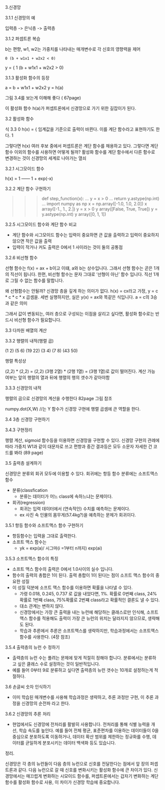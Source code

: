 3.신경망


3.1.1 신경망의 예

입력층 -> 은닉층 -> 출력층 


3.1.2 퍼셉트론 복습

b는 편향, 	w1, w2는 가중치를 나타내는 매개변수로 각 신호의 영향력을 제어
	
	0 (b + w1x1 + w2x2 < 0)
y = {
	1 (b + w1x1 + w2x2 > 0)


3.1.3 활성화 함수의 등장

a = b + w1x1 + w2x2
y = h(a) 

그림 3.4를 보는게 이해해 좋다 ( 67page) 

이 활성화 함수 h(a)가 퍼셉트론에서 신경망으로 가기 위한 길잡이가 된다.


3.2 활성화 함수

식 3.3 
		0
h(x) = {              임계값을 기준으로 출력이 바뀐다. 이를 계단 함수라고 표현하기도 한다.
		1

그렇다면 h(x) 여러 후보 중에서 퍼셉트론은 계단 함수를 채용하고 있다.
그렇다면 계단 함수 이외의 함수를 사용하면 어떻게 될까? 
활성화 함수를 계단 함수에서 다른 함수로 변경하는 것이 신경망의 세계로 나아가는 열쇠


3.2.1 시그모이드 함수

h(x) = 1
	——
	 1 + exp(-x)


3.2.2 계단 함수 구현하기

>>> def step_function(x):
...     y = x > 0
...     return y.astype(np.int)
... 
>>> import numpy as np
>>> x = np.array([-1.0, 1.0, 2.0])
>>> x
array([-1.,  1.,  2.])
>>> y = x > 0
>>> y
array([False,  True,  True])
>>> y = y.astype(np.int)
>>> y
array([0, 1, 1])


3.2.5 시그모이드 함수와 계단 함수 비교

* 계단 함수와 시그모이드 함수는 입력이 중요하면 큰 값을 출력하고 입력이 중요하지 않으면 작은 값을 출력
* 입력이 작거나 커도 출력은 0에서 1 사이라는 것이 둘의 공통점

3.2.6 비선형 함수 

선형 함수는 f(x) = ax + b이고 이떄, a와 b는 상수입니다. 그래서 선형 함수는 곧은 1개의 직선이 됩니다.
한편, 비선형 함수는 문자 그대로 ‘선형이 아닌’ 함수 입니다. 직선 1개로 그릴 수 없는 함수를 말합니다.

왜 선형함수는 안될까? 신경망 층을 깊게 하는 의미가 없다.
h(x) = cx라고 가정,   y = c * c * c * x 곱셈을. 세번 실행하지만, 실은 y(x) = ax와 똑같은 식입니다. a = c의 3승과 같은 의미

그래서 값이 변동되는, 여러 층으로 구성되는 이점을 살리고 싶다면, 활성화 함수로는 반드시 비선형 함수가 필요합니다.


3.3 다차원 배열의 계산


3.3.2 행렬의 내적(행렬 곱)

(1 2)   (5 6)   (19 22)
(3 4)   (7 8)   (43 50)

행렬 특성상 

(2,2) * (2,2) = (2,2)
(3행 2열) * (2행 1열) = (3행 1열)로 값이 떨어진다.
계산 가능 여부는 앞의 행렬의 열과 뒤에 행렬의 행의 갯수가 같아야함

3.3.3 신경망의 내적

행렬의 곱으로 신경망의 계산을 수행한다
82page 그림 참조

numpy.dot(X,W) //는 Y
함수가 신경망 구현에 행렬 곱셈에 큰 역할을 한다.


3.4 3층 신경망 구현하기

3.4.3 구현정리 

행렬 계산, sigmoid 함수등을 이용하면 신경망을 구현할 수 있다.
신경망 구현의 관례에 따라 가중치 W1과 같이 대문자로 쓰고 편향과 중간 결과등은 모두 소문자
자세한 건 코드를 봐라 (89 page)


3.5 출력층 설계하기

신경망은 분류외 회귀 모두에 이용할 수 있다.
회귀에는 항등 함수
분류에는 소프트맥스 함수

* 분류(classfication
    * 분류는 데이터가 어느 class에 속하느냐는 문제이다. 
* 회귀(regression)
    * 회귀는 입력 데이터에서 (연속적인) 수치를 예측하는 문제이다.
    * ex 사진 속 인물의 몸무게(57.4kg?)을 예측하는 문제가 회귀이다.

3.5.1 항등 함수와 소프트맥스 함수 구현하기
* 항등함수는 입력을 그대로 출력한다.
* 소프트 맥스 함수는
    * yk = exp(a)/ 시그마(i =1부터 n까지) exp(ai)

3.5.3 소프트맥스 함수의 특징
* 소프트 맥스 함수의 출력은 0에서 1.0사이의 실수 입니다.
* 함수의 출력의 총합은 1이 된다. 출력 총합이 1이 된다는 점이 소프트 맥스 함수의 중요한 성질
* 이 성질 덕분에 소프트 맥스 함수를 이용하면 확률을 나타낼 수 있다.
    * 가령 0.018, 0.245, 0.737 로 값을 내었다면, 1%. 확률로 0번째 class, 24% 확률로 1번째 class, 75%확률로 2번쨰 class라고 확률적인 결론도 낼 수 있다.
    * 대소 관계는 변하지 않다. 
    * 신경망에서는 가장 큰 출력을 내는 뉴런에 해당하는 클래스로만 인식해, 소프트 맥스 함수를 적용해도 출력이 가장 큰 뉴런의 위치는 달라지지 않으므로, 생략해도 된다. 
    * 학습과 추론에서 추론은 소프트맥스를 생략하지만, 학습과정에서는 소프트맥스 함수를 사용한다. (4장 참조)

3.5.4 출력층의 뉴런 수 정하기

* 출력층의 뉴런 수는 풀려는 문제에 맞게 적절히 정해야 합니다. 분류에서는 분류하고 싶은 클래스 수로 설정하는 것이 일반적입니다.
* 예를 들어 0부터 9로 분류하고 싶다면 출력층의 뉴런 갯수는 10개로 설정하는게 적절하다.

3.6 손글씨 숫자 인식하기

* 이미 학습된 매개변수를 사용해 학습과정은 생략하고, 추론 과정만 구현, 이 추론 과정을 신경망의 순전파 라고 한다.

3.6.2 신경망의 추론 처리
* 현업에서도 신경망에 전처리를 활발히 사용합니다. 전처리를 통해 식별 능력을 개선, 학습 속도를 높인다. 예를 들어 전체 평균, 표준편차를 이용하는 데이터들이 0을 중심으로 분포하도록 이동하거나, 데이터 확산 범위를 제한하는 정규화를 수행, 데이터를 균일하게 분포시키는 데이터 백색화 등도 있습니다.  

정리.

신경망은 각 층의 뉴런들이 다음 층의 뉴런으로 신호를 전달한다는 점에서 앞 장의 퍼셉트론과 같다.
다음 뉴런으로 갈 때 신호를 변화시키는 활성화 함수에 큰 차이가 있다. 신경망에서는 매끄럽게 변화하는 시모이드 함수를, 퍼셉트론에서는 갑자기 변화하는 계단 함수를 활성화 함수로 사용, 이 차이가 신경망 학습에 중요합니다. 

